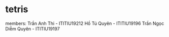 # tetris
members: 
Trần Anh Thi - ITITIU19212
Hồ Tú Quyên - ITITIU19196
Trần Ngọc Diễm Quyên - ITITIU19197
